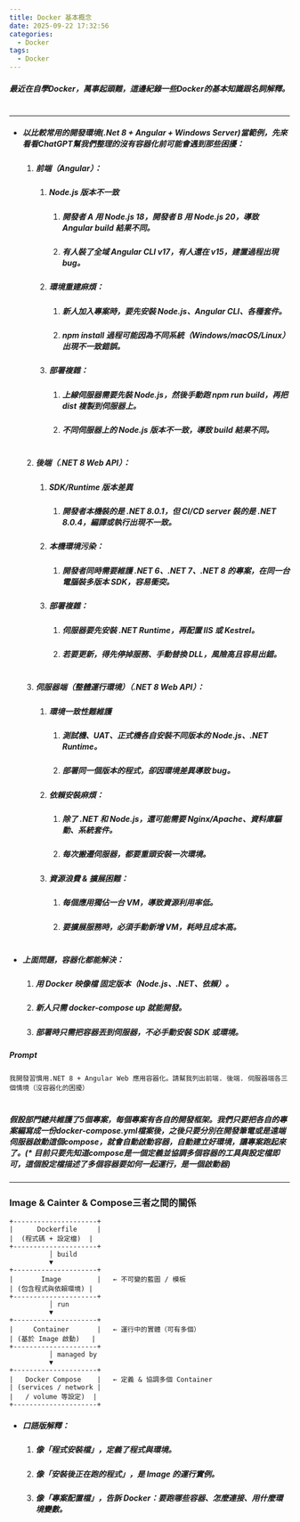 ```yaml
---
title: Docker 基本概念
date: 2025-09-22 17:32:56
categories:
  - Docker
tags:
  - Docker
---
```

##### 最近在自學Docker，萬事起頭難，這邊紀錄一些Docker的基本知識跟名詞解釋。
<!-- more -->
#
#
#
#
---
* ##### 以比較常用的開發環境(.Net 8 + Angular + Windows Server)當範例，先來看看ChatGPT幫我們整理的沒有容器化前可能會遇到那些困擾：
    1. ##### 前端（Angular）：
        1. ##### Node.js 版本不一致
            1. ##### 開發者 A 用 Node.js 18，開發者 B 用 Node.js 20，導致 Angular build 結果不同。
            2. ##### 有人裝了全域 Angular CLI v17，有人還在 v15，建置過程出現 bug。
        2. ##### 環境重建麻煩：
            1. ##### 新人加入專案時，要先安裝 Node.js、Angular CLI、各種套件。
            2. ##### npm install 過程可能因為不同系統（Windows/macOS/Linux）出現不一致錯誤。
        3. ##### 部署複雜：
            1. ##### 上線伺服器需要先裝 Node.js，然後手動跑 npm run build，再把 dist 複製到伺服器上。
            2. ##### 不同伺服器上的 Node.js 版本不一致，導致 build 結果不同。
  #
  #
  #
  #   
    2. ##### 後端（.NET 8 Web API）：
        1. ##### SDK/Runtime 版本差異
            1. ##### 開發者本機裝的是 .NET 8.0.1，但 CI/CD server 裝的是 .NET 8.0.4，編譯或執行出現不一致。
        2. ##### 本機環境污染：
            1. ##### 開發者同時需要維護 .NET 6、.NET 7、.NET 8 的專案，在同一台電腦裝多版本 SDK，容易衝突。      
        3. ##### 部署複雜：
            1. ##### 伺服器要先安裝 .NET Runtime，再配置 IIS 或 Kestrel。
            2. ##### 若要更新，得先停掉服務、手動替換 DLL，風險高且容易出錯。
  #
  #
  #
  #   
    3. ##### 伺服器端（整體運行環境）（.NET 8 Web API）：
        1. ##### 環境一致性難維護
            1. ##### 測試機、UAT、正式機各自安裝不同版本的 Node.js、.NET Runtime。
            2. ##### 部署同一個版本的程式，卻因環境差異導致 bug。   
        2. ##### 依賴安裝麻煩：
            1. ##### 除了 .NET 和 Node.js，還可能需要 Nginx/Apache、資料庫驅動、系統套件。
            2. ##### 每次搬遷伺服器，都要重頭安裝一次環境。
        3. ##### 資源浪費 & 擴展困難：
            1. ##### 每個應用獨佔一台 VM，導致資源利用率低。
            2. ##### 要擴展服務時，必須手動新增 VM，耗時且成本高。  
  #
  #
  #
  # 
* ##### 上面問題，容器化都能解決：
    1. ##### 用 Docker 映像檔 固定版本（Node.js、.NET、依賴）。
    2. ##### 新人只需 docker-compose up 就能開發。
    3. ##### 部署時只需把容器丟到伺服器，不必手動安裝 SDK 或環境。

##### Prompt
``` text
我開發習慣用.NET 8 + Angular Web 應用容器化。請幫我列出前端. 後端. 伺服器端各三個情境（沒容器化的困擾）
```
#
#
#
# 
##### 假設部門總共維護了5個專案，每個專案有各自的開發框架。我們只要把各自的專案編寫成一份docker-compose.yml檔案後，之後只要分別在開發筆電或是遠端伺服器啟動這個compose，就會自動啟動容器，自動建立好環境，讓專案跑起來了。(* 目前只要先知道compose是一個定義並協調多個容器的工具與設定檔即可，這個設定檔描述了多個容器要如何一起運行，是一個啟動器)
---
### Image & Cainter & Compose三者之間的關係
``` text
+---------------------+
|      Dockerfile     |
|  (程式碼 + 設定檔)  |
+---------------------+
          │ build
          ▼
+---------------------+
|       Image         |   ← 不可變的藍圖 / 模板
| (包含程式與依賴環境) |
+---------------------+
          │ run
          ▼
+---------------------+
|     Container       |   ← 運行中的實體（可有多個）
| (基於 Image 啟動)   |
+---------------------+
          │ managed by
          ▼
+---------------------+
|   Docker Compose    |   ← 定義 & 協調多個 Container
| (services / network |
|   / volume 等設定)  |
+---------------------+

```
* ##### 口語版解釋：
    1. ##### 像「程式安裝檔」，定義了程式與環境。
    2. ##### 像「安裝後正在跑的程式」，是 Image 的運行實例。
    3. ##### 像「專案配置檔」，告訴 Docker：要跑哪些容器、怎麼連接、用什麼環境變數。

